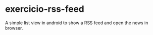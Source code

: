# exercicio-rss-feed
A simple list view in android to show a RSS feed and open the news in browser.

